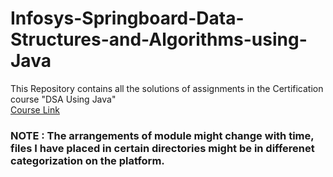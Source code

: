 # Infosys-Springboard-Data-Structures-and-Algorithms-using-Java

This Repository contains all the solutions of assignments in the Certification course "DSA Using Java"  
[Course Link](https://infyspringboard.onwingspan.com/web/en/app/toc/lex_auth_012889695666700288926_shared/overview)  
  
  
### NOTE : The arrangements of module might change with time, files I have placed in certain directories might be in differenet categorization on the platform.  

